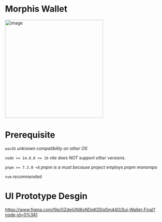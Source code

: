 # Morphis Wallet

<img width="324" alt="image" src="https://user-images.githubusercontent.com/22234622/199186970-459a18ee-bf9a-4381-b763-b2ecd0017ce9.png">

# Prerequisite
`macOS` *unknown compatibility on other OS*

`node >= 14.8.0 >= 16` *vite does NOT support other versions*.

`pnpm >= 7.3.0 <8` *pnpm is a must because project employs pnpm monorepo*

`nvm` *recommended*

# UI Prototype Desgin
https://www.figma.com/file/0ZdejUNI8xNDqKDDqSm44O/Sui-Wallet-Final?node-id=0%3A1

